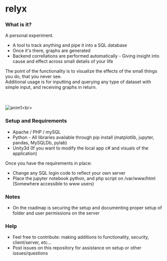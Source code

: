 # relyx

### What is it?

A personal experiment.

- A tool to track anything and pipe it into a SQL database
- Once it's there, graphs are generated
- Backend correllations are performed automatically - Giving insight into cause and effect across small details of your life

The point of the functionality is to visualize the effects of the small things you do, that you never see.<br>
Additional usage is for inputting and querying any type of dataset with simple input, and receiving graphs in return.<br>
<br><br>

![anim1](https://github.com/eagleEggs/relyx/blob/master/screenShots/relyx_gif1.gif?)<br>



### Setup and Requirements

 - Apache / PHP / mySQL
 - Python - All libraries available through pip install (matplotlib, jupyter, pandas, MySQLDb, pylab)
 - Unity3d (If you want to modify the local app c# and visuals of the application)
 
 Once you have the requirements in place:
 
 - Change any SQL login code to reflect your own server
 - Place the jupyter notebook python, and php script on /var/www/html (Somewhere accessible to www users)
 
 ### Notes
 
  - On the roadmap is securing the setup and documenting proper setup of folder and user permissions on the server
 
 ### Help
 
  - Feel free to contribute: making additions to functionality, security, client/server, etc...
  - Post issues on this repository for assistance on setup or other issues/questions
 
 

